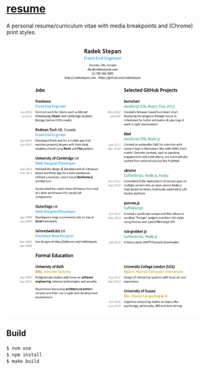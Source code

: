 # [resume](http://radekstepan.com/resume)

A personal resume/curriculum vitae with media breakpoints and (Chrome) print styles.

![image](https://raw.githubusercontent.com/radekstepan/resume/master/screenshot.png)

## Build

```bash
$ nvm use
$ npm install
$ make build
```
